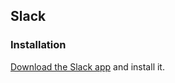 ## Slack

### Installation

[Download the Slack app](https://get.slack.help/hc/en-us/articles/212924728-Slack-for-Linux-beta-) and install it.
